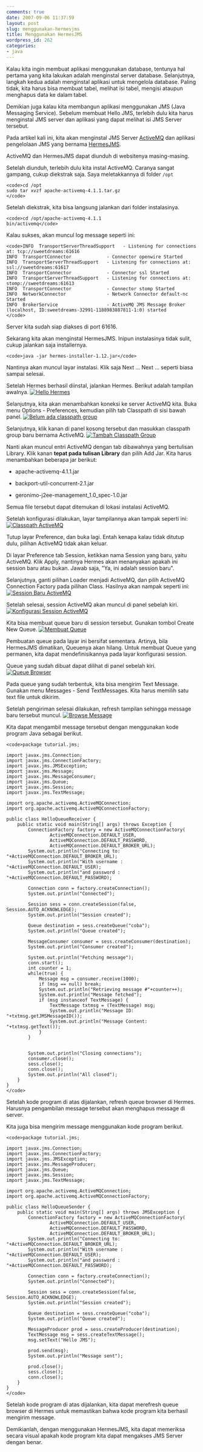```yaml
---
comments: true
date: 2007-09-06 11:37:59
layout: post
slug: menggunakan-hermesjms
title: Menggunakan HermesJMS
wordpress_id: 262
categories:
- java
---
```


Kalau kita ingin membuat aplikasi menggunakan database, tentunya hal pertama yang kita lakukan adalah menginstal server database. Selanjutnya, langkah kedua adalah menginstal aplikasi untuk mengelola database. Paling tidak, kita harus bisa membuat tabel, melihat isi tabel, mengisi ataupun menghapus data ke dalam tabel. 

Demikian juga kalau kita membangun aplikasi menggunakan JMS (Java Messaging Service). Sebelum membuat Hello JMS, terlebih dulu kita harus menginstal JMS server dan aplikasi yang dapat melihat isi JMS Server tersebut. 

Pada artikel kali ini, kita akan menginstal JMS Server [ActiveMQ](http://activemq.apache.org/) dan aplikasi pengelolaan JMS yang bernama [HermesJMS](http://www.hermesjms.com/confluence/display/HJMS/Home).

ActiveMQ dan HermesJMS dapat diunduh di websitenya masing-masing. 

Setelah diunduh, terlebih dulu kita instal ActiveMQ. Caranya sangat gampang, cukup diekstrak saja. Saya meletakkannya di folder `/opt`


    
    <code>cd /opt
    sudo tar xvzf apache-activemq-4.1.1.tar.gz
    </code>



Setelah diekstrak, kita bisa langsung jalankan dari folder instalasinya. 

    
    <code>cd /opt/apache-activemq-4.1.1
    bin/activemq</code>



Kalau sukses, akan muncul log message seperti ini:

    
    <code>INFO  TransportServerThreadSupport   - Listening for connections at: tcp://sweetdreams:61616
    INFO  TransportConnector             - Connector openwire Started
    INFO  TransportServerThreadSupport   - Listening for connections at: ssl://sweetdreams:61617
    INFO  TransportConnector             - Connector ssl Started
    INFO  TransportServerThreadSupport   - Listening for connections at: stomp://sweetdreams:61613
    INFO  TransportConnector             - Connector stomp Started
    INFO  NetworkConnector               - Network Connector default-nc Started
    INFO  BrokerService                  - ActiveMQ JMS Message Broker (localhost, ID:sweetdreams-32991-1188983887811-1:0) started
    </code>



Server kita sudah siap diakses di port 61616.

Sekarang kita akan menginstal HermesJMS. Inipun instalasinya tidak sulit, cukup jalankan saja installernya. 

    
    <code>java -jar hermes-installer-1.12.jar</code>



Nantinya akan muncul layar instalasi. Klik saja Next ... Next ... seperti biasa sampai selesai.

Setelah Hermes berhasil diinstal, jalankan Hermes. Berikut adalah tampilan awalnya. 
[![Hello Hermes ](/images/uploads/2007/09/hello-hermes.png)](/images/uploads/2007/09/hello-hermes.png)

Selanjutnya, kita akan menambahkan koneksi ke server ActiveMQ kita. 
Buka menu Options - Preferences, kemudian pilih tab Classpath di sisi bawah panel.
[![Belum ada classpath group ](/images/uploads/2007/09/no-classpath.png)](/images/uploads/2007/09/no-classpath.png)

Selanjutnya, klik kanan di panel kosong tersebut 
dan masukkan classpath group baru bernama ActiveMQ. 
[![Tambah Classpath Group ](/images/uploads/2007/09/add-classpath.png)](/images/uploads/2007/09/add-classpath.png)

Nanti akan muncul entri ActiveMQ dengan tab dibawahnya yang bertulisan Library. 
Klik kanan **tepat pada tulisan Library** dan pilih Add Jar. 
Kita harus menambahkan beberapa jar berikut: 




  * apache-activemq-4.1.1.jar


  * backport-util-concurrent-2.1.jar


  * geronimo-j2ee-management_1.0_spec-1.0.jar



Semua file tersebut dapat ditemukan di lokasi instalasi ActiveMQ.

Setelah konfigurasi dilakukan, layar tampilannya akan tampak seperti ini: 
[![Classpath ActiveMQ ](/images/uploads/2007/09/classpath-activemq.png)](/images/uploads/2007/09/classpath-activemq.png)

Tutup layar Preference, dan buka lagi. 
Entah kenapa kalau tidak ditutup dulu, pilihan ActiveMQ tidak akan keluar.

Di layar Preference tab Session, ketikkan nama Session yang baru, yaitu ActiveMQ. 
Klik Apply, nantinya Hermes akan menanyakan apakah ini session baru atau bukan. 
Jawab saja, "Ya, ini adalah session baru".

Selanjutnya, ganti pilihan Loader menjadi ActiveMQ, dan pilih ActiveMQ Connection Factory pada pilihan Class.
Hasilnya akan nampak seperti ini: 
[![Session Baru ActiveMQ ](/images/uploads/2007/09/session-activemq.png)](/images/uploads/2007/09/session-activemq.png)

Setelah selesai, session ActiveMQ akan muncul di panel sebelah kiri. 
[![Konfigurasi Session ActiveMQ ](/images/uploads/2007/09/session-activemq-configured.png)](/images/uploads/2007/09/session-activemq-configured.png)

Kita bisa membuat queue baru di session tersebut. Gunakan tombol Create New Queue.
[![Membuat Queue ](/images/uploads/2007/09/queue-new.png)](/images/uploads/2007/09/queue-new.png)

Pembuatan queue pada layar ini bersifat sementara. Artinya, bila HermesJMS dimatikan, Queuenya akan hilang. Untuk membuat Queue yang permanen, kita dapat mendefinisikannya pada layar konfigurasi session.

Queue yang sudah dibuat dapat dilihat di panel sebelah kiri.
[![Queue Browser ](/images/uploads/2007/09/queue-browse.png)](/images/uploads/2007/09/queue-browse.png)

Pada queue yang sudah terbentuk, kita bisa mengirim Text Message. 
Gunakan menu Messages - Send TextMessages. Kita harus memilih satu text file untuk dikirim.

Setelah pengiriman selesai dilakukan, refresh tampilan sehingga message baru tersebut muncul. 
[![Browse Message ](/images/uploads/2007/09/queue-browse-message.png)](/images/uploads/2007/09/queue-browse-message.png)

Kita dapat mengambil message tersebut dengan menggunakan kode program Java sebagai berikut. 

    
    <code>package tutorial.jms;
    
    import javax.jms.Connection;
    import javax.jms.ConnectionFactory;
    import javax.jms.JMSException;
    import javax.jms.Message;
    import javax.jms.MessageConsumer;
    import javax.jms.Queue;
    import javax.jms.Session;
    import javax.jms.TextMessage;
    
    import org.apache.activemq.ActiveMQConnection;
    import org.apache.activemq.ActiveMQConnectionFactory;
    
    public class HelloQueueReceiver {
    	public static void main(String[] args) throws Exception {
    		ConnectionFactory factory = new ActiveMQConnectionFactory(
    				ActiveMQConnection.DEFAULT_USER,
    				ActiveMQConnection.DEFAULT_PASSWORD,
    				ActiveMQConnection.DEFAULT_BROKER_URL);
    		System.out.println("Connecting to: "+ActiveMQConnection.DEFAULT_BROKER_URL);
    		System.out.println("With username : "+ActiveMQConnection.DEFAULT_USER);
    		System.out.println("and password : "+ActiveMQConnection.DEFAULT_PASSWORD);
    		
    		Connection conn = factory.createConnection();
    		System.out.println("Connected");
    		
    		Session sess = conn.createSession(false, Session.AUTO_ACKNOWLEDGE);
    		System.out.println("Session created");
    		
    		Queue destination = sess.createQueue("coba");
    		System.out.println("Queue created");
    		
    		MessageConsumer consumer = sess.createConsumer(destination);
    		System.out.println("Consumer created");
    		
    		System.out.println("Fetching message");
    		conn.start();
    		int counter = 1;
    		while(true) {			
    			Message msg = consumer.receive(1000);
    			if (msg == null) break;
    			System.out.println("Retrieving message #"+counter++);
    			System.out.println("Message fetched");
    			if (msg instanceof TextMessage) {
    				TextMessage txtmsg = (TextMessage) msg;
    				System.out.println("Message ID: "+txtmsg.getJMSMessageID());
    				System.out.println("Message Content: "+txtmsg.getText());
    			}
    		}
    		
    		
    		System.out.println("Closing connections");
    		consumer.close();
    		sess.close();
    		conn.close();
    		System.out.println("All closed");
    	}
    }
    </code>



Setelah kode program di atas dijalankan, refresh queue browser di Hermes. Harusnya pengambilan message tersebut akan menghapus message di server. 


Kita juga bisa mengirim message menggunakan kode program berikut. 

    
    <code>package tutorial.jms;
    
    import javax.jms.Connection;
    import javax.jms.ConnectionFactory;
    import javax.jms.JMSException;
    import javax.jms.MessageProducer;
    import javax.jms.Queue;
    import javax.jms.Session;
    import javax.jms.TextMessage;
    
    import org.apache.activemq.ActiveMQConnection;
    import org.apache.activemq.ActiveMQConnectionFactory;
    
    public class HelloQueueSender {
    	public static void main(String[] args) throws JMSException {
    		ConnectionFactory factory = new ActiveMQConnectionFactory(
    				ActiveMQConnection.DEFAULT_USER,
    				ActiveMQConnection.DEFAULT_PASSWORD,
    				ActiveMQConnection.DEFAULT_BROKER_URL);
    		System.out.println("Connecting to: "+ActiveMQConnection.DEFAULT_BROKER_URL);
    		System.out.println("With username : "+ActiveMQConnection.DEFAULT_USER);
    		System.out.println("and password : "+ActiveMQConnection.DEFAULT_PASSWORD);
    		
    		Connection conn = factory.createConnection();
    		System.out.println("Connected");
    		
    		Session sess = conn.createSession(false, Session.AUTO_ACKNOWLEDGE);
    		System.out.println("Session created");
    		
    		Queue destination = sess.createQueue("coba");
    		System.out.println("Queue created");
    		
    		MessageProducer prod = sess.createProducer(destination);
    		TextMessage msg = sess.createTextMessage();
    		msg.setText("Hello JMS");
    		
    		prod.send(msg);
    		System.out.println("Message sent");
    		
    		prod.close();
    		sess.close();
    		conn.close();
    	}
    }
    </code>



Setelah kode program di atas dijalankan, kita dapat merefresh queue browser di Hermes untuk memastikan bahwa kode program kita berhasil mengirim message.

Demikianlah, dengan menggunakan HermesJMS, kita dapat memeriksa secara visual apakah kode program kita dapat mengakses JMS Server dengan benar.
